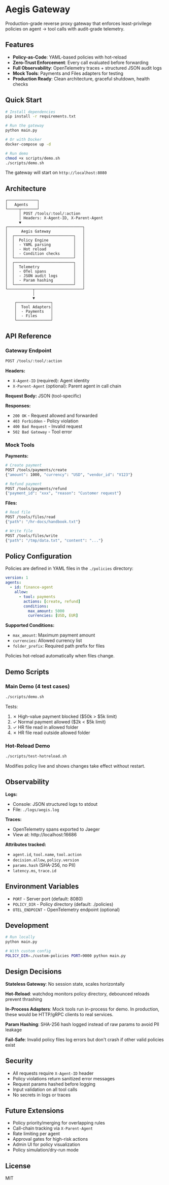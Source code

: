 # Aegis Gateway

Production-grade reverse proxy gateway that enforces least-privilege policies on agent → tool calls with audit-grade telemetry.

## Features

- **Policy-as-Code**: YAML-based policies with hot-reload
- **Zero-Trust Enforcement**: Every call evaluated before forwarding
- **Full Observability**: OpenTelemetry traces + structured JSON audit logs
- **Mock Tools**: Payments and Files adapters for testing
- **Production Ready**: Clean architecture, graceful shutdown, health checks

## Quick Start

```bash
# Install dependencies
pip install -r requirements.txt

# Run the gateway
python main.py

# Or with Docker
docker-compose up -d

# Run demo
chmod +x scripts/demo.sh
./scripts/demo.sh
```

The gateway will start on `http://localhost:8080`

## Architecture

```
┌─────────────┐
│   Agents    │
└─────┬───────┘
      │ POST /tools/:tool/:action
      │ Headers: X-Agent-ID, X-Parent-Agent
      ▼
┌─────────────────────────────────┐
│      Aegis Gateway              │
│  ┌──────────────────────────┐   │
│  │  Policy Engine           │   │
│  │  - YAML parsing          │   │
│  │  - Hot reload            │   │
│  │  - Condition checks      │   │
│  └──────────────────────────┘   │
│  ┌──────────────────────────┐   │
│  │  Telemetry               │   │
│  │  - OTel spans            │   │
│  │  - JSON audit logs       │   │
│  │  - Param hashing         │   │
│  └──────────────────────────┘   │
└───────────┬─────────────────────┘
            │
            ▼
    ┌───────────────┐
    │  Tool Adapters│
    │  - Payments   │
    │  - Files      │
    └───────────────┘
```

## API Reference

### Gateway Endpoint

```bash
POST /tools/:tool/:action
```

**Headers:**
- `X-Agent-ID` (required): Agent identity
- `X-Parent-Agent` (optional): Parent agent in call chain

**Request Body:** JSON (tool-specific)

**Responses:**
- `200 OK` - Request allowed and forwarded
- `403 Forbidden` - Policy violation
- `400 Bad Request` - Invalid request
- `502 Bad Gateway` - Tool error

### Mock Tools

**Payments:**
```bash
# Create payment
POST /tools/payments/create
{"amount": 1000, "currency": "USD", "vendor_id": "V123"}

# Refund payment
POST /tools/payments/refund
{"payment_id": "xxx", "reason": "Customer request"}
```

**Files:**
```bash
# Read file
POST /tools/files/read
{"path": "/hr-docs/handbook.txt"}

# Write file
POST /tools/files/write
{"path": "/tmp/data.txt", "content": "..."}
```

## Policy Configuration

Policies are defined in YAML files in the `./policies` directory:

```yaml
version: 1
agents:
  - id: finance-agent
    allow:
      - tool: payments
        actions: [create, refund]
        conditions:
          max_amount: 5000
          currencies: [USD, EUR]
```

**Supported Conditions:**
- `max_amount`: Maximum payment amount
- `currencies`: Allowed currency list
- `folder_prefix`: Required path prefix for files

Policies hot-reload automatically when files change.

## Demo Scripts

### Main Demo (4 test cases)
```bash
./scripts/demo.sh
```

Tests:
1. ✗ High-value payment blocked ($50k > $5k limit)
2. ✓ Normal payment allowed ($2k < $5k limit)
3. ✓ HR file read in allowed folder
4. ✗ HR file read outside allowed folder

### Hot-Reload Demo
```bash
./scripts/test-hotreload.sh
```

Modifies policy live and shows changes take effect without restart.

## Observability

**Logs:**
- Console: JSON structured logs to stdout
- File: `./logs/aegis.log`

**Traces:**
- OpenTelemetry spans exported to Jaeger
- View at: http://localhost:16686

**Attributes tracked:**
- `agent.id`, `tool.name`, `tool.action`
- `decision.allow`, `policy.version`
- `params.hash` (SHA-256, no PII)
- `latency.ms`, `trace.id`

## Environment Variables

- `PORT` - Server port (default: 8080)
- `POLICY_DIR` - Policy directory (default: ./policies)
- `OTEL_ENDPOINT` - OpenTelemetry endpoint (optional)

## Development

```bash
# Run locally
python main.py

# With custom config
POLICY_DIR=./custom-policies PORT=9000 python main.py
```

## Design Decisions

**Stateless Gateway**: No session state, scales horizontally

**Hot-Reload**: watchdog monitors policy directory, debounced reloads prevent thrashing

**In-Process Adapters**: Mock tools run in-process for demo. In production, these would be HTTP/gRPC clients to real services.

**Param Hashing**: SHA-256 hash logged instead of raw params to avoid PII leakage

**Fail-Safe**: Invalid policy files log errors but don't crash if other valid policies exist

## Security

- All requests require `X-Agent-ID` header
- Policy violations return sanitized error messages
- Request params hashed before logging
- Input validation on all tool calls
- No secrets in logs or traces

## Future Extensions

- Policy priority/merging for overlapping rules
- Call-chain tracking via `X-Parent-Agent`
- Rate limiting per agent
- Approval gates for high-risk actions
- Admin UI for policy visualization
- Policy simulation/dry-run mode

## License

MIT

